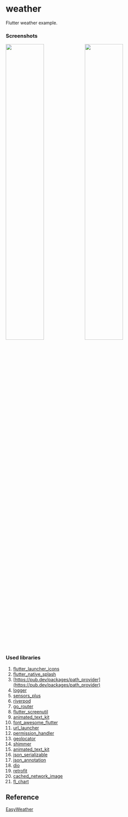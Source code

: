 # weather

Flutter weather example.

### Screenshots
<div style="dispaly:flex">
    <img src="https://user-images.githubusercontent.com/25738593/178880983-e0ea4bc9-5c36-4949-8ae5-bb7929dc4b70.jpg" width="49%">
    <img src="https://user-images.githubusercontent.com/25738593/178881008-a71e27c2-3928-4c56-976c-174b959d31fc.jpg" width="49%">
</div>

### Used libraries
1. [flutter_launcher_icons](https://pub.dev/packages/flutter_launcher_icons)
2. [flutter_native_splash](https://pub.dev/packages/flutter_native_splash)
3. [https://pub.dev/packages/path_provider](https://pub.dev/packages/path_provider)
4. [logger](https://pub.dev/packages/logger)
5. [sensors_plus](https://pub.dev/packages/sensors_plus)
6. [riverpod](https://pub.dev/packages/riverpod)
7. [go_router](https://pub.dev/packages/go_router)
8. [flutter_screenutil](https://pub.dev/packages/flutter_screenutil)
9. [animated_text_kit](https://pub.dev/packages/animated_text_kit)
10. [font_awesome_flutter](https://pub.dev/packages/font_awesome_flutter)
11. [url_launcher](https://pub.dev/packages/url_launcher)
12. [permission_handler](https://pub.dev/packages/permission_handler)
13. [geolocator](https://pub.dev/packages/geolocator)
14. [shimmer](https://pub.dev/packages/shimmer)
15. [animated_text_kit](https://pub.dev/packages/animated_text_kit)
16. [json_serializable](https://pub.dev/packages/json_serializable)
17. [json_annotation](https://pub.dev/packages/json_annotation)
18. [dio](https://pub.dev/packages/dio)
19. [retrofit](https://pub.dev/packages/retrofit)
20. [cached_network_image](https://pub.dev/packages/cached_network_image)
21. [fl_chart](https://pub.dev/packages/fl_chart)

## Reference
[EasyWeather](https://github.com/ShivamGoyal1899/EasyWeather)
